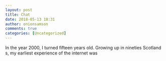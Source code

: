 ```yaml
---
layout: post
title: Chat
date: 2018-05-13 18:31
author: onionsamson
comments: true
categories: [Uncategorized]
---
```

<p>In the year 2000, I turned fifteen years old. Growing up in nineties Scotland s, my earliest experience of the internet was </p>
<div class="sqs-image sqs-empty"><div class="sqs-image-content"></div></div>
